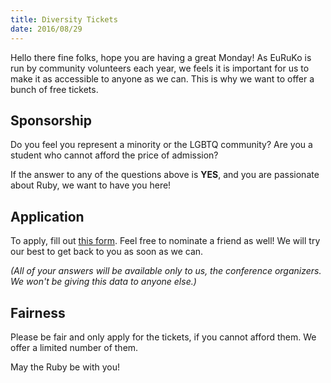 ```yaml
---
title: Diversity Tickets
date: 2016/08/29
---
```


Hello there fine folks, hope you are having a great Monday! As EuRuKo is run by
community volunteers each year, we feels it is important for us to make it as
accessible to anyone as we can. This is why we want to offer a bunch of
free tickets.

## Sponsorship

Do you feel you represent a minority or the LGBTQ community? Are you a student
who cannot afford the price of admission?

If the answer to any of the questions above is **YES**, and you are passionate
about Ruby, we want to have you here!

## Application

To apply, fill out [this form][form]. Feel free to nominate a friend as well!
We will try our best to get back to you as soon as we can.

_(All of your answers will be available only to us, the conference organizers.
We won't be giving this data to anyone else.)_

## Fairness

Please be fair and only apply for the tickets, if you cannot afford them. We
offer a limited number of them.

May the Ruby be with you!

[form]: https://goo.gl/forms/CH8dv74lU0IM3loS2
